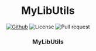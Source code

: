 <h1 align="center">
    MyLibUtils
</h1>

<p align="center">
    <a href="https://github.com/gzeinnumer"><img alt="Github" src="https://img.shields.io/github/followers/utsmannn?label=follow&style=social"></a>
    <a><img alt="License" src="https://img.shields.io/badge/ID-0.0.1-red.svg?style=flat"></a>
    <a><img alt="Pull request" src="https://img.shields.io/badge/Version-0.0.1-brightgreen.svg?style=flat"></a>
    <h3 align="center">MyLibUtils</h3>
</p>